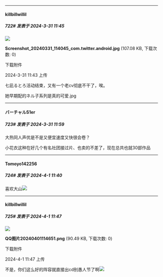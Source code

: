 ﻿
*****

####  killbillwillil  
##### 722#       发表于 2024-3-31 11:45

<img src="https://img.saraba1st.com/forum/202403/31/114308yekz4s28ou4u5rkr.jpg" referrerpolicy="no-referrer">

<strong>Screenshot_20240331_114045_com.twitter.android.jpg</strong> (107.08 KB, 下载次数: 0)

下载附件

2024-3-31 11:43 上传

七凪るとろ活动结束，又有一个老cv彻底不干了，唉。

她早期配的ネル子系列是真的可爱.jpg


*****

####  バーチャルS1er  
##### 723#       发表于 2024-3-31 11:59

大热同人声优是不是又便宜速度又快很会卷？

小花衣这种在好几个有名社团接过片、也卖的不差了，现在总共也就30部作品


*****

####  Tomoyo142256  
##### 724#       发表于 2024-4-1 11:40

喜欢大山<img src="https://static.saraba1st.com/image/smiley/face2017/079.png" referrerpolicy="no-referrer">


*****

####  killbillwillil  
##### 725#       发表于 2024-4-1 11:47

<img src="https://img.saraba1st.com/forum/202404/01/114701nyoyotm3gsogt3x6.png" referrerpolicy="no-referrer">

<strong>QQ图片20240401114651.png</strong> (90.49 KB, 下载次数: 0)

下载附件

2024-4-1 11:47 上传

不是，你们这么好的阵容就直接出cd别愚人节了啊<img src="https://static.saraba1st.com/image/smiley/face2017/149.png" referrerpolicy="no-referrer">

